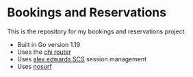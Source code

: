 # Bookings and Reservations

This is the repository for my bookings and reservations project.

- Built in Go version 1.19
- Uses the [chi router](github.com/go-chi/chi/v5)
- Uses [alex edwards SCS](github.com/alexedwards/scs/v2) session management
- Uses [nosurf](github.com/justinas/nosurf)